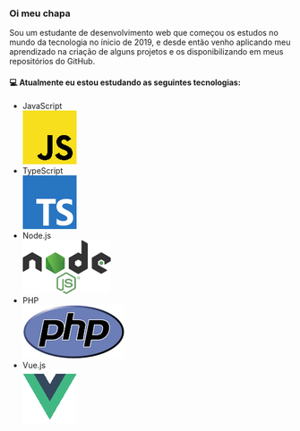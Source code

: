 ### Oi meu chapa

Sou um estudante de desenvolvimento web que começou os estudos no mundo da tecnologia no ínicio de 2019, e desde então venho aplicando meu aprendizado na criação de alguns projetos e os disponibilizando em meus repositórios do GitHub.

#### :computer: Atualmente eu estou estudando as seguintes tecnologias:

- JavaScript  
![JavaScript](https://raw.githubusercontent.com/kazordoon/kazordoon/master/images/javascript.png)
- TypeScript  
![TypeScript](https://raw.githubusercontent.com/kazordoon/kazordoon/master/images/typescript.png)
- Node.js  
![Node.js](https://raw.githubusercontent.com/kazordoon/kazordoon/master/images/nodejs.png)
- PHP  
![PHP](https://raw.githubusercontent.com/kazordoon/kazordoon/master/images/php.png)
- Vue.js  
![Vue.js](https://raw.githubusercontent.com/kazordoon/kazordoon/master/images/vuejs.png)
